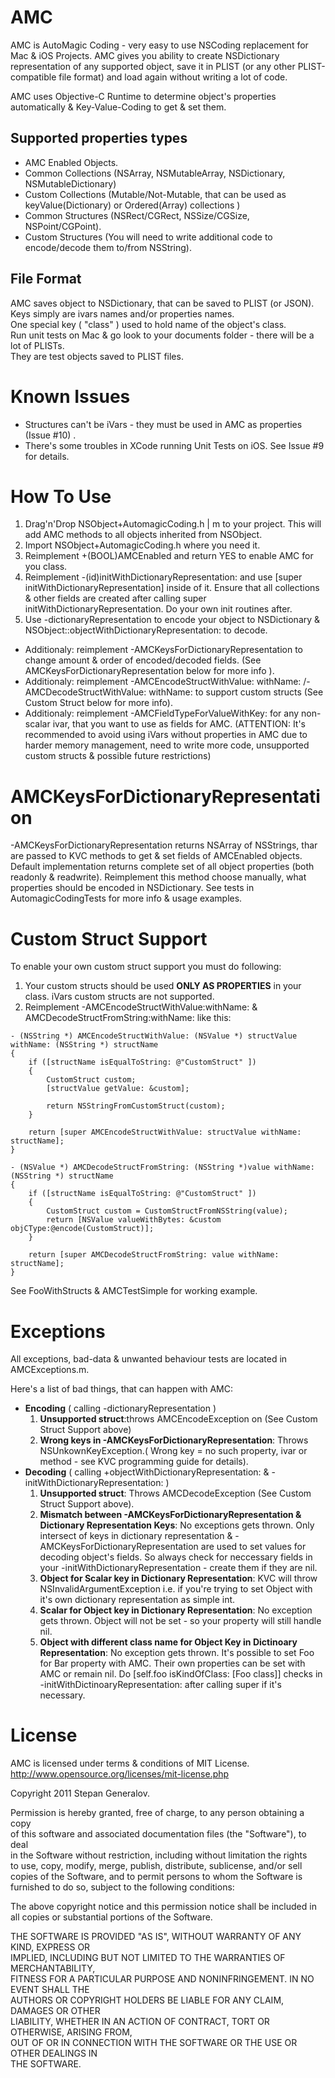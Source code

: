 AMC
==================
AMC is AutoMagic Coding - very easy to use NSCoding replacement for Mac & iOS Projects.
AMC gives you ability to create NSDictionary representation of any supported object, save it in PLIST
(or any other PLIST-compatible file format) and load again without writing a lot of code.

AMC uses Objective-C Runtime to determine object's properties automatically & Key-Value-Coding to
get & set them.

Supported properties types
-------------------------------------
 * AMC Enabled Objects.
 * Common Collections (NSArray, NSMutableArray, NSDictionary, NSMutableDictionary)
 * Custom Collections (Mutable/Not-Mutable, that can be used as keyValue(Dictionary) or Ordered(Array) collections )
 * Common Structures (NSRect/CGRect, NSSize/CGSize, NSPoint/CGPoint).
 * Custom Structures (You will need to write additional code to encode/decode them to/from NSString).
 
File Format
-------------------------------------  

AMC saves object to NSDictionary, that can be saved to PLIST (or JSON).   
Keys simply are ivars names and/or properties names.   
One special key ( "class" ) used to hold name of the object's class.   
Run unit tests on Mac & go look to your documents folder - there will be a lot of PLISTs.   
They are test objects saved to PLIST files. 

Known Issues
==================
 * Structures can't be iVars - they must be used in AMC as properties (Issue #10) .
 * There's some troubles in XCode running Unit Tests on iOS. See Issue #9 for details.

How To Use
==================
 1. Drag'n'Drop NSObject+AutomagicCoding.h | m to your project. This will add AMC methods to all objects
 inherited from NSObject.
 2. Import NSObject+AutomagicCoding.h where you need it.
 3. Reimplement +(BOOL)AMCEnabled and return YES to enable AMC for you class.
 4. Reimplement -(id)initWithDictionaryRepresentation: and use [super initWithDictionaryRepresentation] inside of it. Ensure that all collections & other fields are created
 after calling super initWithDictionaryRepresentation. Do your own init routines after.
 4. Use -dictionaryRepresentation to encode your object to NSDictionary & NSObject::objectWithDictionaryRepresentation: to decode.
 * Additionaly: reimplement -AMCKeysForDictionaryRepresentation to change amount & order of encoded/decoded fields. (See AMCKeysForDictionaryRepresentation below for more info ).
 * Additionaly: reimplement -AMCEncodeStructWithValue: withName: /-AMCDecodeStructWithValue: withName:  to support custom structs (See Custom Struct below for more info).
 * Additionaly: reimplement -AMCFieldTypeForValueWithKey: for any non-scalar ivar, that you want to use
 as fields for AMC. (ATTENTION: It's recommended to avoid using iVars without properties in AMC due to
 harder memory management, need to write more code, unsupported custom structs & possible future restrictions)
 
AMCKeysForDictionaryRepresentation  
==================  

 -AMCKeysForDictionaryRepresentation returns NSArray of NSStrings, thar are passed to KVC methods
 to get & set fields of AMCEnabled objects.
 Default implementation returns complete set of all object properties (both readonly & readwrite).
 Reimplement this method choose manually, what properties should be encoded in NSDictionary.
 See tests in AutomagicCodingTests for more info & usage examples.
 
Custom Struct Support   
==================  
 
To enable your own custom struct support you must do following:

1. Your custom structs should be used __ONLY AS PROPERTIES__ in your class. iVars custom structs are not supported.
2. Reimplement -AMCEncodeStructWithValue:withName: & AMCDecodeStructFromString:withName: like this: 

```
- (NSString *) AMCEncodeStructWithValue: (NSValue *) structValue withName: (NSString *) structName
{
    if ([structName isEqualToString: @"CustomStruct" ])
    {
        CustomStruct custom;
        [structValue getValue: &custom]; 
        
        return NSStringFromCustomStruct(custom);
    }
    
    return [super AMCEncodeStructWithValue: structValue withName: structName];
}

- (NSValue *) AMCDecodeStructFromString: (NSString *)value withName: (NSString *) structName
{
    if ([structName isEqualToString: @"CustomStruct" ])
    {
        CustomStruct custom = CustomStructFromNSString(value);
        return [NSValue valueWithBytes: &custom objCType:@encode(CustomStruct)];
    }
    
    return [super AMCDecodeStructFromString: value withName: structName];
}
```

See FooWithStructs & AMCTestSimple for working example.


Exceptions
==================

All exceptions, bad-data & unwanted behaviour tests are located in AMCExceptions.m. 

Here's a list of bad things, that can happen with AMC:   

* __Encoding__ ( calling -dictionaryRepresentation )
   1. **Unsupported struct**:throws AMCEncodeException on  (See Custom Struct Support above)
   2. **Wrong keys in -AMCKeysForDictionaryRepresentation**: Throws NSUnkownKeyException.( Wrong key = no such property, ivar or method - see KVC programming guide for details).
* __Decoding__ ( calling +objectWithDictionaryRepresentation: & -initWithDictionaryRepresentation: )
   1. **Unsupported struct**: Throws AMCDecodeException (See Custom Struct Support above).
   2. **Mismatch between -AMCKeysForDictionaryRepresentation & Dictionary Representation Keys**: No exceptions gets thrown. Only intersect of keys in 
   dictionary representation & -AMCKeysForDictionaryRepresentation are used to set values for decoding object's fields. So always check for neccessary fields in your -initWithDictionaryRepresentation - create them if they are nil.
   3. **Object for Scalar key in Dictionary Representation**: KVC will throw NSInvalidArgumentException i.e. if you're trying to set Object with it's own dictionary representation as simple int.
   4. **Scalar for Object key in Dictionary Representation**: No exception gets thrown. Object will not be set - so your property will still handle nil.
   5. **Object with different class name for Object Key in Dictinoary Representation**: No exception gets thrown. It's possible to set Foo for Bar property with AMC. Their own properties can be set with AMC or remain nil. Do [self.foo isKindOfClass: [Foo class]] checks in -initWithDictinoaryRepresentation: after calling super if it's necessary.

 

License
==================
AMC is licensed under terms & conditions of MIT License.   
http://www.opensource.org/licenses/mit-license.php   

Copyright 2011 Stepan Generalov.  

Permission is hereby granted, free of charge, to any person obtaining a copy  
of this software and associated documentation files (the "Software"), to deal  
in the Software without restriction, including without limitation the rights  
to use, copy, modify, merge, publish, distribute, sublicense, and/or sell  
copies of the Software, and to permit persons to whom the Software is  
furnished to do so, subject to the following conditions:  

The above copyright notice and this permission notice shall be included in  
all copies or substantial portions of the Software.  

THE SOFTWARE IS PROVIDED "AS IS", WITHOUT WARRANTY OF ANY KIND, EXPRESS OR  
IMPLIED, INCLUDING BUT NOT LIMITED TO THE WARRANTIES OF MERCHANTABILITY,  
FITNESS FOR A PARTICULAR PURPOSE AND NONINFRINGEMENT. IN NO EVENT SHALL THE  
AUTHORS OR COPYRIGHT HOLDERS BE LIABLE FOR ANY CLAIM, DAMAGES OR OTHER  
LIABILITY, WHETHER IN AN ACTION OF CONTRACT, TORT OR OTHERWISE, ARISING FROM,  
OUT OF OR IN CONNECTION WITH THE SOFTWARE OR THE USE OR OTHER DEALINGS IN  
THE SOFTWARE.  
